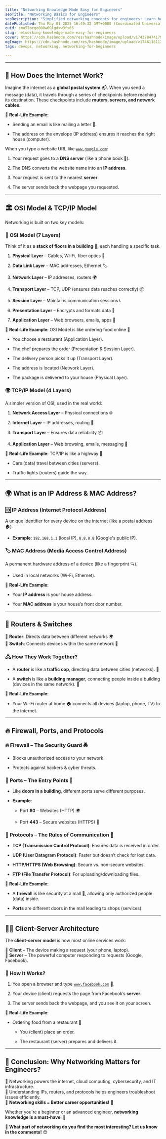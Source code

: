 ```yaml
---
title: "Networking Knowledge Made Easy for Engineers"
seoTitle: "Networking Basics for Engineers"
seoDescription: "Simplified networking concepts for engineers: Learn how the internet works, OSI and TCP/IP models, IPs, routers, and essential protocols"
datePublished: Thu May 01 2025 16:49:32 GMT+0000 (Coordinated Universal Time)
cuid: cma5locgo000w09lgdxw3fs65
slug: networking-knowledge-made-easy-for-engineers
cover: https://cdn.hashnode.com/res/hashnode/image/upload/v1743784741791/d9917aa9-c812-4140-95f4-7575f7a7a054.jpeg
ogImage: https://cdn.hashnode.com/res/hashnode/image/upload/v1746118113480/6c2db471-0071-424b-8bd5-42b84bdb3f4f.jpeg
tags: devops, networking, networking-for-beginners

---
```


---

## 📡 **How Does the Internet Work?**

Imagine the internet as a **global postal system** 📬. When you send a message (data), it travels through a series of checkpoints before reaching its destination. These checkpoints include **routers, servers, and network cables**.

🔹 **Real-Life Example**:

* Sending an email is like mailing a letter 📩.
    
* The address on the envelope (IP address) ensures it reaches the right house (computer).
    

When you type a website URL like [`www.google.com`](http://www.google.com):

1. Your request goes to a **DNS server** (like a phone book 📖).
    
2. The DNS converts the website name into an **IP address**.
    
3. Your request is sent to the nearest **server**.
    
4. The server sends back the webpage you requested.
    

---

## 🏛️ **OSI Model & TCP/IP Model**

Networking is built on two key models:

### 📶 **OSI Model (7 Layers)**

Think of it as a **stack of floors in a building** 🏢, each handling a specific task.

1. **Physical Layer** – Cables, Wi-Fi, fiber optics 📡
    
2. **Data Link Layer** – MAC addresses, Ethernet 🏷️
    
3. **Network Layer** – IP addresses, routers 🌍
    
4. **Transport Layer** – TCP, UDP (ensures data reaches correctly) 📦
    
5. **Session Layer** – Maintains communication sessions 📞
    
6. **Presentation Layer** – Encrypts and formats data 🔐
    
7. **Application Layer** – Web browsers, emails, apps 📲
    

🔹 **Real-Life Example**: OSI Model is like ordering food online 🍕

* You choose a restaurant (Application Layer).
    
* The chef prepares the order (Presentation & Session Layer).
    
* The delivery person picks it up (Transport Layer).
    
* The address is located (Network Layer).
    
* The package is delivered to your house (Physical Layer).
    

### 🌍 **TCP/IP Model (4 Layers)**

A simpler version of OSI, used in the real world:

1. **Network Access Layer** – Physical connections 🌐
    
2. **Internet Layer** – IP addresses, routing 🚦
    
3. **Transport Layer** – Ensures data reliability 📦
    
4. **Application Layer** – Web browsing, emails, messaging 📲
    

🔹 **Real-Life Example**: TCP/IP is like a highway 🚗

* Cars (data) travel between cities (servers).
    
* Traffic lights (routers) guide the way.
    

---

## 🌍 **What is an IP Address & MAC Address?**

### **🆔 IP Address (Internet Protocol Address)**

A unique identifier for every device on the internet (like a postal address 🏠).

* **Example**: `192.168.1.1` (local IP), `8.8.8.8` (Google's public IP).
    

### **🏷️ MAC Address (Media Access Control Address)**

A permanent hardware address of a device (like a fingerprint 🔍).

* Used in local networks (Wi-Fi, Ethernet).
    

🔹 **Real-Life Example**:

* Your **IP address** is your house address.
    
* Your **MAC address** is your house’s front door number.
    

---

## 🚦 **Routers & Switches**

🔹 **Router**: Directs data between different networks 🌍  
🔹 **Switch**: Connects devices within the same network 🏢

### 🖧 **How They Work Together?**

* A **router** is like a **traffic cop**, directing data between cities (networks). 🚦
    
* A **switch** is like a **building manager**, connecting people inside a building (devices in the same network). 🏢
    

🔹 **Real-Life Example**:

* Your Wi-Fi router at home 🏠 connects all devices (laptop, phone, TV) to the internet.
    

---

## 🔥 **Firewall, Ports, and Protocols**

### 🔥 **Firewall** – The Security Guard 🚔

* Blocks unauthorized access to your network.
    
* Protects against hackers & cyber threats.
    

### 🚪 **Ports** – The Entry Points 🔑

* Like **doors in a building**, different ports serve different purposes.
    
* **Example**:
    
    * Port **80** – Websites (HTTP) 🌍
        
    * Port **443** – Secure websites (HTTPS) 🔐
        

### 🔄 **Protocols** – The Rules of Communication 📜

* **TCP (Transmission Control Protocol)**: Ensures data is received in order.
    
* **UDP (User Datagram Protocol)**: Faster but doesn’t check for lost data.
    
* **HTTP/HTTPS (Web Browsing)**: Secure vs. non-secure websites.
    
* **FTP (File Transfer Protocol)**: For uploading/downloading files.
    

🔹 **Real-Life Example**:

* A **firewall** is like security at a mall 🏢, allowing only authorized people (data) inside.
    
* **Ports** are different doors in the mall leading to shops (services).
    

---

## 👨‍💻 **Client-Server Architecture**

The **client-server model** is how most online services work:

🔹 **Client** – The device making a request (your phone, laptop).  
🔹 **Server** – The powerful computer responding to requests (Google, Facebook).

### 📲 **How It Works?**

1. You open a browser and type [`www.facebook.com`](http://www.facebook.com) 📲.
    
2. Your device (client) requests the page from Facebook’s **server**.
    
3. The server sends back the webpage, and you see it on your screen.
    

🔹 **Real-Life Example**:

* Ordering food from a restaurant 🍔
    
    * You (client) place an order.
        
    * The restaurant (server) prepares and delivers it.
        

---

## 🚀 **Conclusion: Why Networking Matters for Engineers?**

🔹 Networking powers the internet, cloud computing, cybersecurity, and IT infrastructure.  
🔹 Understanding IPs, routers, and protocols helps engineers troubleshoot issues efficiently.  
🔹 **Networking skills = Better career opportunities!** 🎯

Whether you're a beginner or an advanced engineer, **networking knowledge is a must-have**! 🌟

💬 **What part of networking do you find the most interesting? Let us know in the comments!** 😊